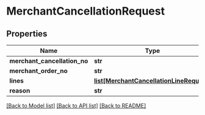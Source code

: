 # MerchantCancellationRequest

## Properties
Name | Type | Description | Notes
------------ | ------------- | ------------- | -------------
**merchant_cancellation_no** | **str** |  | 
**merchant_order_no** | **str** |  | 
**lines** | [**list[MerchantCancellationLineRequest]**](MerchantCancellationLineRequest.md) |  | 
**reason** | **str** |  | [optional] 

[[Back to Model list]](../README.md#documentation-for-models) [[Back to API list]](../README.md#documentation-for-api-endpoints) [[Back to README]](../README.md)


